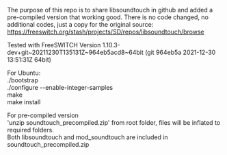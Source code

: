The purpose of this repo is to share libsoundtouch in github and added a pre-compiled version that working good.
There is no code changed, no additional codes, just a copy for the original source:  
https://freeswitch.org/stash/projects/SD/repos/libsoundtouch/browse  

Tested with FreeSWITCH Version 1.10.3-dev+git~20211230T135131Z~964eb5acd8~64bit (git 964eb5a 2021-12-30 13:51:31Z 64bit)
  
For Ubuntu:  
./bootstrap  
./configure --enable-integer-samples  
make  
make install  

For pre-compiled version  
'unzip soundtouch_precompiled.zip' from root folder, files will be inflated to required folders.  
Both libsoundtouch and mod_soundtouch are included in soundtouch_precompiled.zip
